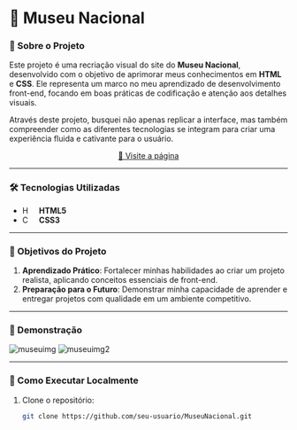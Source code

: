 # 🌟 Museu Nacional  

### 📜 Sobre o Projeto  
Este projeto é uma recriação visual do site do **Museu Nacional**, desenvolvido com o objetivo de aprimorar meus conhecimentos em **HTML** e **CSS**. Ele representa um marco no meu aprendizado de desenvolvimento front-end, focando em boas práticas de codificação e atenção aos detalhes visuais.

Através deste projeto, busquei não apenas replicar a interface, mas também compreender como as diferentes tecnologias se integram para criar uma experiência fluida e cativante para o usuário.

<p align="center">
     <a href="https://museu-nacional-psi.vercel.app">📱 Visite a página</a>
</p>

---

### 🛠️ Tecnologias Utilizadas  
- **HTML5** <img 
    align="left" 
    alt="HTML"
    title="HTML" 
    width="17px" 
    style="padding-right: 10px;" 
    src="https://cdn.jsdelivr.net/gh/devicons/devicon@latest/icons/html5/html5-original.svg"/>
- **CSS3**<img 
    align="left" 
    alt="CSS" 
    title="CSS"
    width="17px" 
    style="padding-right: 10px;" 
    src="https://cdn.jsdelivr.net/gh/devicons/devicon@latest/icons/css3/css3-original.svg" 
/>

---

### 🎯 Objetivos do Projeto  
1. **Aprendizado Prático**: Fortalecer minhas habilidades ao criar um projeto realista, aplicando conceitos essenciais de front-end.  
2. **Preparação para o Futuro**: Demonstrar minha capacidade de aprender e entregar projetos com qualidade em um ambiente competitivo. 

---

### 📸 Demonstração  
![museuimg](https://github.com/user-attachments/assets/64d735a3-b4d9-4bf6-b885-03ece365c57b)
![museuimg2](https://github.com/user-attachments/assets/19d5bcbd-299d-4250-a827-e36e56279568)

---

### 📂 Como Executar Localmente  
1. Clone o repositório:  
   ```bash
   git clone https://github.com/seu-usuario/MuseuNacional.git
